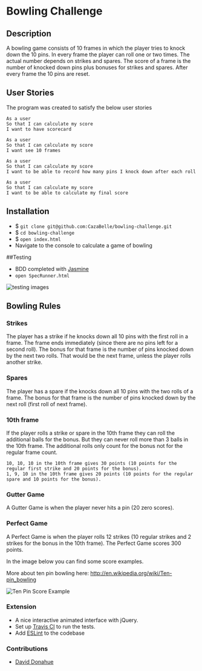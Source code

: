 
Bowling Challenge
=================

## Description
A bowling game consists of 10 frames in which the player tries to knock down the 10 pins. In every frame the player can roll one or two times. The actual number depends on strikes and spares. The score of a frame is the number of knocked down pins plus bonuses for strikes and spares. After every frame the 10 pins are reset.

## User Stories
The program was created to satisfy the below user stories 
```
As a user 
So that I can calculate my score
I want to have scorecard 

As a user 
So that I can calculate my score
I want see 10 frames

As a user 
So that I can calculate my score
I want to be able to record how many pins I knock down after each roll 

As a user 
So that I can calculate my score
I want to be able to calculate my final score 
```
## Installation
* $ `git clone git@github.com:CazaBelle/bowling-challenge.git`
* $ `cd bowling-challenge`
* $ `open index.html` 
* Navigate to the console to calculate a game of bowling 

##Testing 
* BDD completed with [Jasmine](https://jasmine.github.io/)
* `open SpecRunner.html`

![testing images](images/bowling_challenge_tests)

## Bowling Rules

### Strikes

The player has a strike if he knocks down all 10 pins with the first roll in a frame. The frame ends immediately (since there are no pins left for a second roll). The bonus for that frame is the number of pins knocked down by the next two rolls. That would be the next frame, unless the player rolls another strike.

### Spares

The player has a spare if the knocks down all 10 pins with the two rolls of a frame. The bonus for that frame is the number of pins knocked down by the next roll (first roll of next frame).

### 10th frame

If the player rolls a strike or spare in the 10th frame they can roll the additional balls for the bonus. But they can never roll more than 3 balls in the 10th frame. The additional rolls only count for the bonus not for the regular frame count.

    10, 10, 10 in the 10th frame gives 30 points (10 points for the regular first strike and 20 points for the bonus).
    1, 9, 10 in the 10th frame gives 20 points (10 points for the regular spare and 10 points for the bonus).

### Gutter Game

A Gutter Game is when the player never hits a pin (20 zero scores).

### Perfect Game

A Perfect Game is when the player rolls 12 strikes (10 regular strikes and 2 strikes for the bonus in the 10th frame). The Perfect Game scores 300 points.

In the image below you can find some score examples.

More about ten pin bowling here: http://en.wikipedia.org/wiki/Ten-pin_bowling

![Ten Pin Score Example](images/example_ten_pin_scoring.png)

### Extension

* A nice interactive animated interface with jQuery.
* Set up [Travis CI](https://travis-ci.org) to run the tests.
* Add [ESLint](http://eslint.org/) to the codebase 

### Contributions

* [David Donahue](https://www.youtube.com/watch?v=-qA_MjNmpVU)






